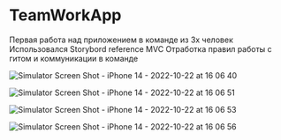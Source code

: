# TeamWorkApp
Первая работа над приложением в команде из 3х человек 
Использовался Storybord reference
MVC
Отработка правил работы с гитом и коммуникации в команде

![Simulator Screen Shot - iPhone 14 - 2022-10-22 at 16 06 40](https://user-images.githubusercontent.com/79677367/197331060-6774b9ae-36ed-4abe-bc54-7bd13a0f46cb.png)

![Simulator Screen Shot - iPhone 14 - 2022-10-22 at 16 06 51](https://user-images.githubusercontent.com/79677367/197331062-fd0b2551-4042-409d-9d4b-9f6075c529f9.png)

![Simulator Screen Shot - iPhone 14 - 2022-10-22 at 16 06 53](https://user-images.githubusercontent.com/79677367/197331079-ac5893c6-e1e6-4386-b067-6fc64a73e6ac.png)

![Simulator Screen Shot - iPhone 14 - 2022-10-22 at 16 06 56](https://user-images.githubusercontent.com/79677367/197331069-f3ca902d-8236-4cc1-b670-4d8d908fa119.png)
